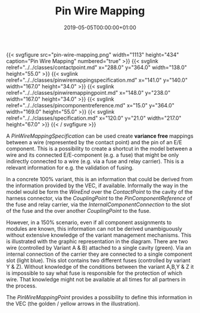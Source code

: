 ﻿---
title: Pin Wire Mapping
toc: false
type: specs
date: "2019-05-05T00:00:00+01:00"
draft: false
menu:
  vec120:
    identifier: connectivity/pin-wire-mapping    
    parent: connectivity
    weight: 1006008 

# Prev/next pager order (if `docs_section_pager` enabled in `params.toml`)
weight: 1006008
---
{{< svgfigure src="pin-wire-mapping.png" width="1113" height="434" caption="Pin Wire Mapping" numbered="true" >}}
  {{< svglink relref="../../classes/contactpoint.md" x="288.0" y="364.0" width="138.0" height="55.0" >}}
  {{< svglink relref="../../classes/pinwiremappingspecification.md" x="141.0" y="140.0" width="167.0" height="34.0" >}}
  {{< svglink relref="../../classes/pinwiremappingpoint.md" x="148.0" y="238.0" width="167.0" height="34.0" >}}
  {{< svglink relref="../../classes/pincomponentreference.md" x="15.0" y="364.0" width="169.0" height="55.0" >}}
  {{< svglink relref="../../classes/specification.md" x="120.0" y="21.0" width="217.0" height="67.0" >}}
{{< / svgfigure >}}
<html>   <head>     </head>   <body>     <p> A <i>PinWireMappingSpecification</i> can be used create <b>variance free </b>mappings between a wire (represented by the contact point) and the pin of an E/E component. This is a possibility to create a shortcut in the model between a wire and its connected E/E-component (e.g. a fuse) that might be only indirectly connected to a wire (e.g. via a fuse and relay carrier). This is a relevant information for e.g. the validation of fusing.      </p>      <p> In a concrete 100%&#160;variant, this is an information that could be derived from the information provided by the VEC, if available. Informally the way in the model would be form the <i>WireEnd</i> over the <i>ContactPoint</i> to the cavity of the harness connector, via the <i>CouplingPoint</i> to the <i>PinComponentReference</i> of the fuse and relay carrier, via the <i>InternalComponentConnection</i> to the slot of the fuse and the over another <i>CouplingPoint</i> to the fuse.      </p>      <p> However, in a 150% scenario, even if all component assignments to modules are known, this information can not be derived unambiguously without extensive knowledge of the variant management mechanisms. This is illustrated with the graphic representation in the diagram. There are two wire (controlled by Variant A &amp;&#160;B) attached to a single cavity&#160;(green). Via an internal connection of the carrier they are connected to a single component slot (light blue). This slot contains two different fuses (controlled by variant Y &amp;&#160;Z). Without knowledge of the conditions between the variant A,B,Y &amp;&#160;Z it is impossible to say what fuse is responsible for the protection of which wire. That knowledge might not be available at all times for all partners in the process.      </p>      <p> The <i>PinWireMappingPoint </i>provides a possibility to define this information in the VEC (the golden /&#160;yellow arrows in the illustration).      </p>  </body> </html>
